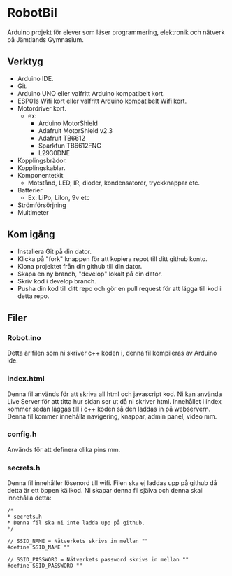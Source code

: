 # RobotBil
Arduino projekt för elever som läser programmering, elektronik och nätverk på Jämtlands Gymnasium.



## Verktyg
- Arduino IDE. 
- Git.
- Arduino UNO eller valfritt Arduino kompatibelt kort.
- ESP01s Wifi kort eller valfritt Arduino kompatibelt Wifi kort.
- Motordriver kort.
    - ex: 
        - Arduino MotorShield
        - Adafruit MotorShield v2.3
        - Adafruit TB6612
        - Sparkfun TB6612FNG
        - L2930DNE
- Kopplingsbrädor.
- Kopplingskablar.
- Komponentetkit
    - Motstånd, LED, IR, dioder, kondensatorer, tryckknappar etc.
- Batterier
    - Ex: LiPo, LiIon, 9v etc
- Strömförsörjning
- Multimeter

## Kom igång
- Installera Git på din dator.
- Klicka på "fork" knappen för att kopiera repot till ditt github konto.
- Klona projektet från din github till din dator.
- Skapa en ny branch, "develop" lokalt på din dator.
- Skriv kod i develop branch.
- Pusha din kod till ditt repo och gör en pull request för att lägga till kod i detta repo.

## Filer

### Robot.ino

Detta är filen som ni skriver c++ koden i, denna fil kompileras av Arduino ide.

### index.html
Denna fil används för att skriva all html och javascript kod. Ni kan använda Live Server för att titta hur sidan ser ut då ni skriver html. Innehållet i index kommer sedan läggas till i c++ koden så den laddas in på webservern. Denna fil kommer innehålla navigering, knappar, admin panel, video mm.

### config.h 

Används för att definera olika pins mm.

### secrets.h

Denna fil innehåller lösenord till wifi. Filen ska ej laddas upp på github då detta är ett öppen källkod.
Ni skapar denna fil själva och denna skall innehålla detta:

    /*
    * secrets.h
    * Denna fil ska ni inte ladda upp på github.
    */

    // SSID_NAME = Nätverkets skrivs in mellan ""
    #define SSID_NAME ""

    // SSID_PASSWORD = Nätverkets password skrivs in mellan ""
    #define SSID_PASSWORD ""
